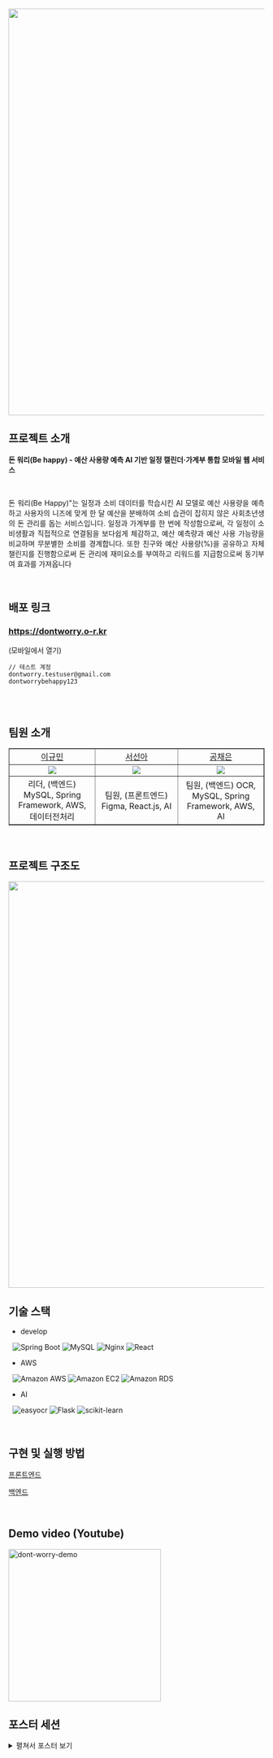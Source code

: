 <p align="center">
  <br>
  <img width="800" src="https://github.com/keke5149/2023_DontWorry/assets/108112575/fbb1c218-299f-4774-9fe7-72dd0eaa6769" />
  <br>
</p>

## 프로젝트 소개

<p align="justify">
  <b>돈 워리(Be happy) - 예산 사용량 예측 AI 기반 일정 캘린더·가계부 통합 모바일 웹 서비스</b>
</p>
<br>
<p align="justify">
돈 워리(Be Happy)"는 일정과 소비 데이터를 학습시킨 AI 모델로 예산 사용량을 예측하고 사용자의 니즈에 맞게 한 달 예산을 분배하여 소비 습관이 잡히지 않은 사회초년생의 돈 관리를 돕는 서비스입니다. 일정과 가계부를 한 번에 작성함으로써, 각 일정이 소비생활과 직접적으로 연결됨을 보다쉽게 체감하고, 예산 예측량과 예산 사용 가능량을 비교하며 무분별한 소비를 경계합니다. 또한 친구와 예산 사용량(%)을 공유하고 자체 챌린지를 진행함으로써 돈 관리에 재미요소를 부여하고 리워드를 지급함으로써 동기부여 효과를 가져옵니다
</p>

<br>

## 배포 링크

### https://dontworry.o-r.kr

(모바일에서 열기)

```
// 테스트 계정
dontworry.testuser@gmail.com
dontworrybehappy123
```

<br>
<br>

## 팀원 소개
<table border="1" cellspacing="0" cellpadding="0" width="90%">
    <tr width="100%">
        <td width="20%" align="center"><a href= "https://github.com/keke5149">이규민</a></td>
        <td width="20%" align="center"><a href= "https://github.com/seon03">서선아</a></td>
        <td width="20%" align="center"><a href= "https://github.com/chaeun7418">공채은</a></td>
    </tr>
    <tr width="100%">
        <td width="20%" align="center"><img src = "https://github.com/keke5149.png"></td>
        <td width="20%" align="center"><img src = "https://github.com/seon03.png"/></td>
        <td width="20%" align="center"><img src = "https://github.com/chaeun7418.png"/></td>
    </tr>
    <tr width="100%">
        <td width="20%" align="center">리더, (백엔드) MySQL, Spring Framework, AWS, 데이터전처리</td>
        <td width="20%" align="center"> 팀원, (프론트엔드) Figma, React.js, AI</td>
        <td width="20%" align="center">팀원, (백엔드) OCR, MySQL, Spring Framework, AWS, AI</td>
   </tr>
</table>


<br>

## 프로젝트 구조도

<img width="800" src="https://github.com/keke5149/2023_DontWorry/assets/108112575/81ec7ba5-2160-4ec2-abbe-1e0c3dd6768f" />

<br> 

## 기술 스택

- develop
  
&nbsp;
<img alt="Spring Boot" src ="https://img.shields.io/badge/Spring Boot-6DB33F.svg?&style=for-the-badge&logo=Spring Boot&logoColor=white"/> 
<img alt="MySQL" src ="https://img.shields.io/badge/MySQL-4479A1.svg?&style=for-the-badge&logo=MySQL&logoColor=white"/> 
<img alt="Nginx" src="https://img.shields.io/badge/nginx-%23009639.svg?style=for-the-badge&logo=nginx&logoColor=white" />
<img alt="React" src="https://img.shields.io/badge/react-%2320232a.svg?style=for-the-badge&logo=react&logoColor=%2361DAFB" />
  
- AWS
  
&nbsp; <img alt="Amazon AWS" src ="https://img.shields.io/badge/AWS-232F3E.svg?&style=for-the-badge&logo=Amazon AWS&logoColor=white"/>
<img alt="Amazon EC2" src ="https://img.shields.io/badge/AWS EC2-FF9900.svg?&style=for-the-badge&logo=Amazon EC2&logoColor=white"/>
<img alt="Amazon RDS" src ="https://img.shields.io/badge/AWS RDS-527FFF.svg?&style=for-the-badge&logo=Amazon RDS&logoColor=white"/>

- AI
  
&nbsp; <img alt="easyocr" src ="https://img.shields.io/badge/MLflow-0194E2.svg?&style=for-the-badge&logo=MLflow&logoColor=white"/>
<img alt="Flask" src ="https://img.shields.io/badge/Flask-000000.svg?&style=for-the-badge&logo=Flask&logoColor=white"/>
<img alt="scikit-learn" src="https://img.shields.io/badge/scikit--learn-%23F7931E.svg?style=for-the-badge&logo=scikit-learn&logoColor=white" />



<br>

## 구현 및 실행 방법

[프론트엔드](https://github.com/keke5149/2023_DontWorry/blob/main/front/README.md)

[백엔드](https://github.com/keke5149/2023_DontWorry/blob/main/back/README.md)

<br>

## Demo video (Youtube)

<a href="https://www.youtube.com/watch?v=PgZ8Ug5eOuY&t">
  <picture>
    <source media="(prefers-color-scheme: dark)" srcset="https://ytcards.demolab.com/?id=1lXaKEy97qE&title=GitHub+Star+Swag+Unboxing+and+Giveaways&lang=en&timestamp=1696868769&background_color=%230d1117&title_color=%23ffffff&stats_color=%23dedede&max_title_lines=2&width=250&border_radius=5&duration=172">
    <img src="https://github.com/keke5149/2023_DontWorry/assets/108112575/b954029b-f8b7-450d-a33d-c8b2f0e71b55?id=1lXaKEy97qE&title=GitHub+Star+Swag+Unboxing+and+Giveaways&lang=en&timestamp=1696868769&background_color=%23ffffff&title_color=%2324292f&stats_color=%2357606a&max_title_lines=2&width=250&border_radius=5&duration=172" alt="dont-worry-demo" title="dont worry demo" width=300>
  </picture>
</a>

<br>

## 포스터 세션

<details>
<summary>펼쳐서 포스터 보기</summary>
<div markdown="1">
   
![image](https://github.com/keke5149/2023_DontWorry/assets/108112575/a3c1f980-e9e5-43db-bcf2-0c9e09f5a52e)

</div>
</details>

<br>


